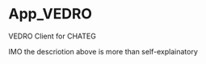 App_VEDRO
=========

VEDRO Client for CHATEG

IMO the descriotion above is more than self-explainatory
